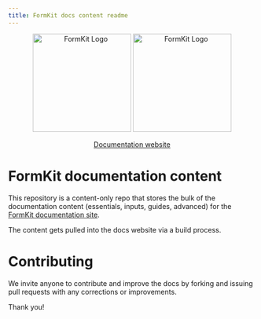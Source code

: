 ```yaml
---
title: FormKit docs content readme
---
```


<p align="center">
  <a href="https://www.formkit.com#gh-light-mode-only" target="_blank" rel="noopener noreferrer"><img width="200" src="https://cdn.formk.it/brand-assets/formkit-logo.png" alt="FormKit Logo"></a>
  <a href="https://www.formkit.com#gh-dark-mode-only" target="_blank" rel="noopener noreferrer"><img width="200" src="https://cdn.formk.it/brand-assets/formkit-logo-white.png" alt="FormKit Logo"></a>
</p>

<p align="center">
  <a href="https://formkit.com">Documentation website</a>
</p>

# FormKit documentation content
This repository is a content-only repo that stores the bulk of the documentation content (essentials, inputs, guides, advanced) for the [FormKit documentation site](https://formkit.com/essentials/installation).

The content gets pulled into the docs website via a build process.

# Contributing
We invite anyone to contribute and improve the docs by forking and issuing pull requests with any corrections or improvements.

Thank you!